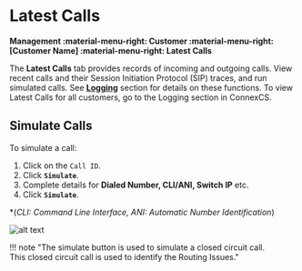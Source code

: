 # Latest Calls
**Management :material-menu-right: Customer :material-menu-right: [Customer Name] :material-menu-right: Latest Calls**

The **Latest Calls** tab provides records of incoming and outgoing calls. View recent calls and their Session Initiation Protocol (SIP) traces, and run simulated calls. See [**Logging**](https://docs.connexcs.com/logging/) section for details on these functions. To view Latest Calls for all customers, go to the Logging section in ConnexCS. 

## Simulate Calls
To simulate a call: 

1. Click on the `Call ID`.
2. Click **`Simulate`**.
3. Complete details for **Dialed Number, CLI/ANI, Switch IP** etc.
4. Click **`Simulate`**.

*(*CLI: Command Line Interface, ANI: Automatic Number Identification*)

![alt text][simulate-call]

[simulate-call]: /customer/img/52.png "Simulate Call"

!!! note "The simulate button is used to simulate a closed circuit call. <br>This closed circuit call is used to identify the Routing Issues."
<!--stackedit_data:
eyJoaXN0b3J5IjpbMTM0MjY2MTM1Nl19
-->